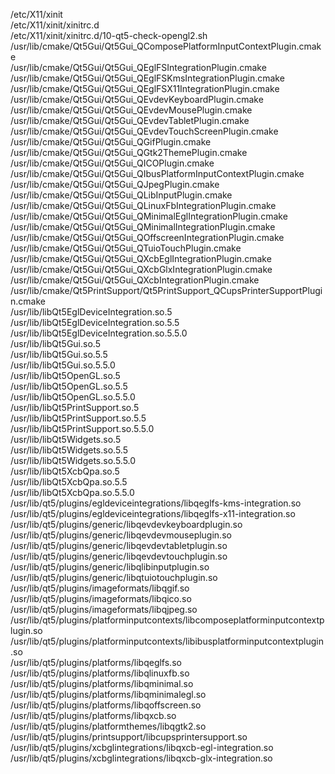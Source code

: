 /etc/X11/xinit  
/etc/X11/xinit/xinitrc.d  
/etc/X11/xinit/xinitrc.d/10-qt5-check-opengl2.sh  
/usr/lib/cmake/Qt5Gui/Qt5Gui\_QComposePlatformInputContextPlugin.cmake  
/usr/lib/cmake/Qt5Gui/Qt5Gui\_QEglFSIntegrationPlugin.cmake  
/usr/lib/cmake/Qt5Gui/Qt5Gui\_QEglFSKmsIntegrationPlugin.cmake  
/usr/lib/cmake/Qt5Gui/Qt5Gui\_QEglFSX11IntegrationPlugin.cmake  
/usr/lib/cmake/Qt5Gui/Qt5Gui\_QEvdevKeyboardPlugin.cmake  
/usr/lib/cmake/Qt5Gui/Qt5Gui\_QEvdevMousePlugin.cmake  
/usr/lib/cmake/Qt5Gui/Qt5Gui\_QEvdevTabletPlugin.cmake  
/usr/lib/cmake/Qt5Gui/Qt5Gui\_QEvdevTouchScreenPlugin.cmake  
/usr/lib/cmake/Qt5Gui/Qt5Gui\_QGifPlugin.cmake  
/usr/lib/cmake/Qt5Gui/Qt5Gui\_QGtk2ThemePlugin.cmake  
/usr/lib/cmake/Qt5Gui/Qt5Gui\_QICOPlugin.cmake  
/usr/lib/cmake/Qt5Gui/Qt5Gui\_QIbusPlatformInputContextPlugin.cmake  
/usr/lib/cmake/Qt5Gui/Qt5Gui\_QJpegPlugin.cmake  
/usr/lib/cmake/Qt5Gui/Qt5Gui\_QLibInputPlugin.cmake  
/usr/lib/cmake/Qt5Gui/Qt5Gui\_QLinuxFbIntegrationPlugin.cmake  
/usr/lib/cmake/Qt5Gui/Qt5Gui\_QMinimalEglIntegrationPlugin.cmake  
/usr/lib/cmake/Qt5Gui/Qt5Gui\_QMinimalIntegrationPlugin.cmake  
/usr/lib/cmake/Qt5Gui/Qt5Gui\_QOffscreenIntegrationPlugin.cmake  
/usr/lib/cmake/Qt5Gui/Qt5Gui\_QTuioTouchPlugin.cmake  
/usr/lib/cmake/Qt5Gui/Qt5Gui\_QXcbEglIntegrationPlugin.cmake  
/usr/lib/cmake/Qt5Gui/Qt5Gui\_QXcbGlxIntegrationPlugin.cmake  
/usr/lib/cmake/Qt5Gui/Qt5Gui\_QXcbIntegrationPlugin.cmake  
/usr/lib/cmake/Qt5PrintSupport/Qt5PrintSupport\_QCupsPrinterSupportPlugin.cmake  
/usr/lib/libQt5EglDeviceIntegration.so.5  
/usr/lib/libQt5EglDeviceIntegration.so.5.5  
/usr/lib/libQt5EglDeviceIntegration.so.5.5.0  
/usr/lib/libQt5Gui.so.5  
/usr/lib/libQt5Gui.so.5.5  
/usr/lib/libQt5Gui.so.5.5.0  
/usr/lib/libQt5OpenGL.so.5  
/usr/lib/libQt5OpenGL.so.5.5  
/usr/lib/libQt5OpenGL.so.5.5.0  
/usr/lib/libQt5PrintSupport.so.5  
/usr/lib/libQt5PrintSupport.so.5.5  
/usr/lib/libQt5PrintSupport.so.5.5.0  
/usr/lib/libQt5Widgets.so.5  
/usr/lib/libQt5Widgets.so.5.5  
/usr/lib/libQt5Widgets.so.5.5.0  
/usr/lib/libQt5XcbQpa.so.5  
/usr/lib/libQt5XcbQpa.so.5.5  
/usr/lib/libQt5XcbQpa.so.5.5.0  
/usr/lib/qt5/plugins/egldeviceintegrations/libqeglfs-kms-integration.so  
/usr/lib/qt5/plugins/egldeviceintegrations/libqeglfs-x11-integration.so  
/usr/lib/qt5/plugins/generic/libqevdevkeyboardplugin.so  
/usr/lib/qt5/plugins/generic/libqevdevmouseplugin.so  
/usr/lib/qt5/plugins/generic/libqevdevtabletplugin.so  
/usr/lib/qt5/plugins/generic/libqevdevtouchplugin.so  
/usr/lib/qt5/plugins/generic/libqlibinputplugin.so  
/usr/lib/qt5/plugins/generic/libqtuiotouchplugin.so  
/usr/lib/qt5/plugins/imageformats/libqgif.so  
/usr/lib/qt5/plugins/imageformats/libqico.so  
/usr/lib/qt5/plugins/imageformats/libqjpeg.so  
/usr/lib/qt5/plugins/platforminputcontexts/libcomposeplatforminputcontextplugin.so  
/usr/lib/qt5/plugins/platforminputcontexts/libibusplatforminputcontextplugin.so  
/usr/lib/qt5/plugins/platforms/libqeglfs.so  
/usr/lib/qt5/plugins/platforms/libqlinuxfb.so  
/usr/lib/qt5/plugins/platforms/libqminimal.so  
/usr/lib/qt5/plugins/platforms/libqminimalegl.so  
/usr/lib/qt5/plugins/platforms/libqoffscreen.so  
/usr/lib/qt5/plugins/platforms/libqxcb.so  
/usr/lib/qt5/plugins/platformthemes/libqgtk2.so  
/usr/lib/qt5/plugins/printsupport/libcupsprintersupport.so  
/usr/lib/qt5/plugins/xcbglintegrations/libqxcb-egl-integration.so  
/usr/lib/qt5/plugins/xcbglintegrations/libqxcb-glx-integration.so  
